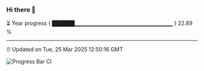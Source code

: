 ### Hi there 👋

⏳ Year progress { ██████▁▁▁▁▁▁▁▁▁▁▁▁▁▁▁▁▁▁▁▁▁▁▁▁ } 22.89 %

---

⏰ Updated on Tue, 25 Mar 2025 12:50:16 GMT

![Progress Bar CI](https://github.com/DhruviPatel157/GitHub-Actions-Demo/workflows/Progress%20Bar%20CI/badge.svg)
